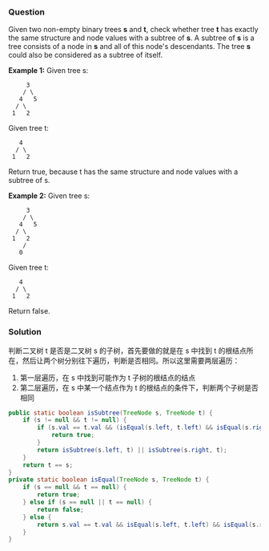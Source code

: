 ### Question

Given two non-empty binary trees **s** and **t**, check whether tree **t** has exactly the same structure and node values with a subtree of **s**. A subtree of **s** is a tree consists of a node in **s** and all of this node's descendants. The tree **s** could also be considered as a subtree of itself.

**Example 1:**
Given tree s:

```
     3
    / \
   4   5
  / \
 1   2
```

Given tree t:

```
   4 
  / \
 1   2
```

Return true, because t has the same structure and node values with a subtree of s.

**Example 2:**
Given tree s:

```
     3
    / \
   4   5
  / \
 1   2
    /
   0
```

Given tree t:

```
   4
  / \
 1   2
```

Return false.

### Solution

判断二叉树 t 是否是二叉树 s 的子树，首先要做的就是在 s 中找到 t 的根结点所在，然后让两个树分别往下遍历，判断是否相同。所以这里需要两层遍历：

1.  第一层遍历，在 s 中找到可能作为 t 子树的根结点的结点
2.  第二层遍历，在 s 中某一个结点作为 t 的根结点的条件下，判断两个子树是否相同

```java
public static boolean isSubtree(TreeNode s, TreeNode t) {
    if (s != null && t != null) {
        if (s.val == t.val && (isEqual(s.left, t.left) && isEqual(s.right, t.right))) {
            return true;
        }
        return isSubtree(s.left, t) || isSubtree(s.right, t);
    }
    return t == s;
}
private static boolean isEqual(TreeNode s, TreeNode t) {
    if (s == null && t == null) {
        return true;
    } else if (s == null || t == null) {
        return false;
    } else {
        return s.val == t.val && isEqual(s.left, t.left) && isEqual(s.right, t.right);
    }
}
```

